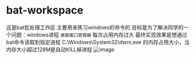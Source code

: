 # bat-workspace
这是bat批处理工作区
主要用来练习windows的命令的
目标是为了解决同学的一个问题：windows进程 `桌面窗口管理器` 每次占用内存过大
最终实现效果是想通过bat命令读取到指定进程 C:\Windows\System32\dwm.exe 的内存占用大小，当内存大小超过128M是自动KILL掉进程
![image](https://user-images.githubusercontent.com/62012019/199640844-9cd3b173-c967-44c7-b406-06b3c14e2763.png)
